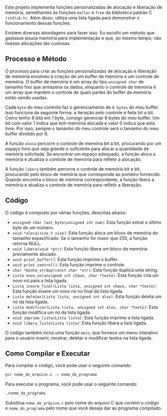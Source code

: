 Este projeto implementa funções personalizadas de alocação e liberação de memória, semelhantes às funções `malloc` e `free` da biblioteca padrão C `(stdlib.h)`. Além disso, utiliza uma lista ligada para demonstrar o funcionamento dessas funções.

Existem diversas abordagens para fazer isso. Eu escolhi um método que gastasse pouca memória para implementação e que, ao mesmo tempo, não tivesse alocações tão custosas.

## Processo e Método

O processo para criar as funções personalizadas de alocação e liberação de memória envolveu a criação de um buffer de memória e um controle de memória. O buffer de memória é um array do tipo `unsigned char` de tamanho fixo que armazena os dados, enquanto o controle de memória é um array que mantém o controle de quais partes do buffer de memória estão sendo usadas.

Cada `byte` do meu controle faz o gerenciamento de `8 bytes` do meu buffer. Isso funciona da seguinte forma: a iteração pelo controle é feita bit a bit. Como tenho 8 bits em 1 byte, consigo gerenciar 8 bytes do meu buffer. Um bit com valor 1 indica que tem memória alocada e valor 0 indica que está livre. Por isso, sempre o tamanho do meu controle será o tamanho do meu buffer dividido por 8.

A função `aloca` percorre o controle de memória bit a bit, procurando por um espaço livre que seja grande o suficiente para alocar a quantidade de memória solicitada. Se encontrar um espaço adequado, a função aloca a memória e atualiza o controle de memória para refletir a alocação.

A função `libera` também percorre o controle de memória bit a bit, procurando pelo bloco de memória que corresponde ao ponteiro fornecido. Quando encontra o bloco de memória correspondente, a função libera a memória e atualiza o controle de memória para refletir a liberação.

## Código

O código é composto por várias funções, descritas abaixo:

- `unsigned char last_byte(unsigned int num)`: Esta função extrai o último byte de um número.
- `void *aloca(size_t size)`: Esta função aloca um bloco de memória do tamanho especificado. Se o tamanho for maior que 255, a função retorna NULL.
- `void libera(void *ptr)`: Esta função libera um bloco de memória previamente alocado.
- `void print_buffer()`: Esta função imprime o buffer.
- `void print_control()`: Esta função imprime o controle.
- `char *minha_strdup(const char *str)`: Esta função duplica uma string.
- `Lista novo_no(unsigned int chave, char *texto)`: Esta função cria um novo nó para a lista ligada.
- `Lista insere_final(Lista lista, unsigned int chave, char *texto)`: Esta função insere um novo nó no final da lista ligada.
- `Lista deletar(Lista lista, unsigned int alvo)`: Esta função deleta um nó da lista ligada.
- `Lista modificar(Lista lista, unsigned int alvo, char *texto)`: Esta função modifica um nó da lista ligada.
- `void imprime_lista(Lista lista)`: Esta função imprime a lista ligada.
- `void libera_lista(Lista lista)`: Esta função libera a lista ligada.

O código também inclui uma função `main`, que fornece um menu interativo para o usuário inserir, mostrar, deletar e modificar textos na lista ligada.

## Como Compilar e Executar

Para compilar o código, você pode usar o seguinte comando:

```bash
gcc nome_do_arquivo.c -o nome_do_programa
```

Para executar o programa, você pode usar o seguinte comando:

```bash
./nome_do_programa
```

Substitua `nome_do_arquivo.c` pelo nome do arquivo C que contém o código e `nome_do_programa` pelo nome que você deseja dar ao programa compilado.
